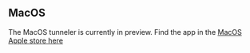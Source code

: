 ## MacOS

The MacOS tunneler is currently in preview. Find the app in the [MacOS Apple store here](https://apps.apple.com/us/app/ziti-tunnel/id1460484572?mt=12)
